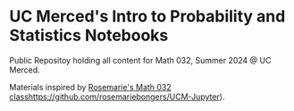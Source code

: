# UC Merced's Intro to Probability and Statistics Notebooks


Public Repositoy holding all content for Math 032, Summer 2024 @ UC Merced.


Materials inspired by [Rosemarie's Math 032 class](https://github.com/rosemariebongers/UCM-Jupyter)https://github.com/rosemariebongers/UCM-Jupyter).
